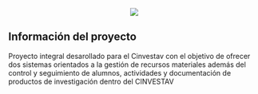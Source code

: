<p align="center"><img src="http://ahcm.bfm.cinvestav.mx/AHCM/images/cinvestav.png"></p>

## Información del proyecto

Proyecto integral desarollado para el Cinvestav con el objetivo de ofrecer dos sistemas orientados a la gestión de recursos materiales además del control y seguimiento de alumnos, actividades y documentación de productos de investigación dentro del CINVESTAV

